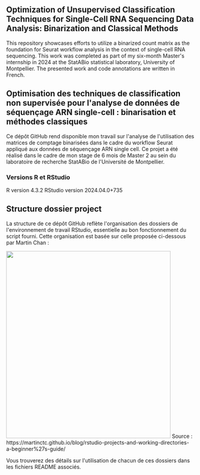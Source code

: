 ## Optimization of Unsupervised Classification Techniques for Single-Cell RNA Sequencing Data Analysis: Binarization and Classical Methods

This repository showcases efforts to utilize a binarized count matrix as the foundation for Seurat workflow analysis in the context of single-cell RNA sequencing. This work was completed as part of my six-month Master's internship in 2024 at the StatABio statistical laboratory, University of Montpellier. The presented work and code annotations are written in French.

## Optimisation des techniques de classification non supervisée pour l'analyse de données de séquençage ARN single-cell : binarisation et méthodes classiques

Ce dépôt GitHub rend disponible mon travail sur l'analyse de l'utilisation des matrices de comptage binarisées dans le cadre du workflow Seurat appliqué aux données de séquençage ARN single cell. Ce projet a été réalisé dans le cadre de mon stage de 6 mois de Master 2 au sein du laboratoire de recherche StatABio de l'Université de Montpellier.

### Versions R et RStudio

R version 4.3.2
RStudio version 2024.04.0+735

## Structure dossier project 

La structure de ce dépôt GitHub reflète l'organisation des dossiers de l'environnement de travail RStudio, essentielle au bon fonctionnement du script fourni. 
Cette organisation est basée sur celle proposée ci-dessous par Martin Chan :

<img src="https://raw.githubusercontent.com/martinctc/blog/master/images/RPROJECT_2000dpi.png" width="440" height="500"/>
Source : https://martinctc.github.io/blog/rstudio-projects-and-working-directories-a-beginner%27s-guide/ 

Vous trouverez des détails sur l'utilisation de chacun de ces dossiers dans les fichiers README associés.
